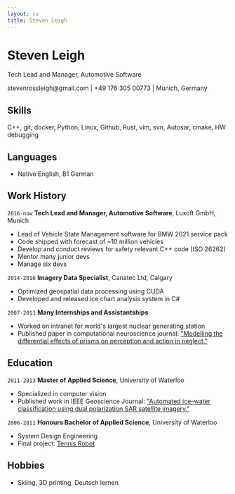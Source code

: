 ```yaml
---
layout: cv
title: Steven Leigh
---
```

# Steven Leigh
Tech Lead and Manager, Automotive Software

<div id="webaddress">
stevenrossleigh@gmail.com | +49 176 305 00773 | Munich, Germany
</div>

## Skills
C++, git, docker, Python, Linux, Github, Rust, vim, svn, Autosar, cmake, HW debugging

## Languages
- Native English, B1 German

## Work History
`2016-now`
__Tech Lead and Manager, Automotive Software__, Luxoft GmbH, Munich
- Lead of Vehicle State Management software for BMW 2021 service pack
- Code shipped with forecast of ~10 million vehicles
- Develop and conduct reviews for safety relevant C++ code (ISO 26262)
- Mentor many junior devs
- Manage six devs

`2014-2016`
__Imagery Data Specialist__, Canatec Ltd, Calgary
- Optimized geospatial data processing using CUDA
- Developed and released ice chart analysis system in C#

`2007-2013`
__Many Internships and Assistantships__
- Worked on intranet for world's largest nuclear generating station
- Published paper in computational neuroscience journal: <a href="https://www.researchgate.net/publication/268879992_Modelling_the_differential_effects_of_prisms_on_perception_and_action_in_neglect">"Modelling the differential effects of prisms on perception and action in neglect."</a>

## Education
`2011-2013`
__Master of Applied Science__, University of Waterloo
- Specialized in computer vision
- Published work in IEEE Geoscience Journal: <a href="https://ieeexplore.ieee.org/abstract/document/6675767">"Automated ice–water classification using dual polarization SAR satellite imagery."</a>

`2006-2011`
__Honours Bachelor of Applied Science__, University of Waterloo
- System Design Engineering
- Final project: <a href="https://youtu.be/wVnyv7TFfoI">Tennis Robot </a>

## Hobbies
- Skiing, 3D printing, Deutsch lernen

<!-- ### Footer
Last updated: July 2022 -->


